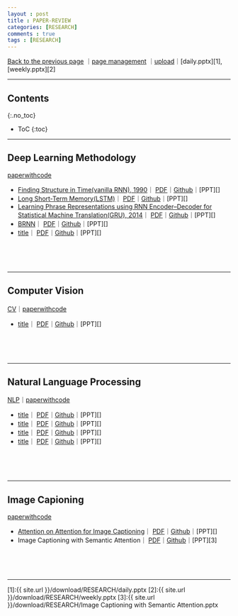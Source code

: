 ```yaml
---
layout : post
title : PAPER-REVIEW
categories: [RESEARCH]
comments : true
tags : [RESEARCH]
---
```

[Back to the previous page](https://userdyk-github.github.io/Research.html) ｜<a href="https://github.com/userdyk-github/userdyk-github.github.io/blob/master/_posts/RESEARCH/2019-08-13-PAPER-REVIEW.md" target="_blank">page management</a> ｜<a href="https://github.com/userdyk-github/userdyk-github.github.io/tree/master/download/RESEARCH" target="_blank">upload</a>｜[daily.pptx][1], [weekly.pptx][2]<br>

---

## Contents
{:.no_toc}

* ToC
{:toc}

<hr class="division1">

## **Deep Learning Methodology**
[paperwithcode](https://paperswithcode.com/area/methodology)

- <span class='jb-medium'> <a href='' target="_blank">Finding Structure in Time(vanilla RNN), 1990</a>｜ <a href='https://crl.ucsd.edu/~elman/Papers/fsit.pdf' target="_blank">PDF</a>｜<a href="" target="_blank">Github</a>｜[PPT][]</span>
- <span class='jb-medium'> <a href='' target="_blank">Long Short-Term Memory(LSTM)</a>｜ <a href='https://www.bioinf.jku.at/publications/older/2604.pdf' target="_blank">PDF</a>｜<a href="" target="_blank">Github</a>｜[PPT][]</span>
- <span class='jb-medium'> <a href='' target="_blank">Learning Phrase Representations using RNN Encoder–Decoder for Statistical Machine Translation(GRU), 2014</a>｜ <a href='https://arxiv.org/pdf/1406.1078.pdf' target="_blank">PDF</a>｜<a href="" target="_blank">Github</a>｜[PPT][]</span>
- <span class='jb-medium'> <a href='' target="_blank">BRNN</a>｜ <a href='https://www.researchgate.net/publication/3316656_Bidirectional_recurrent_neural_networks' target="_blank">PDF</a>｜<a href="" target="_blank">Github</a>｜[PPT][]</span>
- <span class='jb-medium'> <a href='' target="_blank">title</a>｜ <a href='' target="_blank">PDF</a>｜<a href="" target="_blank">Github</a>｜[PPT][]</span>

<br><br><br>

---

## **Computer Vision**
[CV](https://userdyk-github.github.io/aai01/AAI01-Basic-image-processing.html)｜[paperwithcode](https://paperswithcode.com/area/computer-vision)

- <span class='jb-medium'> <a href='' target="_blank">title</a>｜ <a href='' target="_blank">PDF</a>｜<a href="" target="_blank">Github</a>｜[PPT][]</span>


<br><br><br>

---

## **Natural Language Processing**
[NLP](https://userdyk-github.github.io/aai02/AAI02-What-is-natural-language-processing.html)｜[paperwithcode](https://paperswithcode.com/area/natural-language-processing)

- <span class='jb-medium'> <a href='' target="_blank">title</a>｜ <a href='' target="_blank">PDF</a>｜<a href="" target="_blank">Github</a>｜[PPT][]</span>
- <span class='jb-medium'> <a href='' target="_blank">title</a>｜ <a href='' target="_blank">PDF</a>｜<a href="" target="_blank">Github</a>｜[PPT][]</span>
- <span class='jb-medium'> <a href='' target="_blank">title</a>｜ <a href='' target="_blank">PDF</a>｜<a href="" target="_blank">Github</a>｜[PPT][]</span>
- <span class='jb-medium'> <a href='' target="_blank">title</a>｜ <a href='' target="_blank">PDF</a>｜<a href="" target="_blank">Github</a>｜[PPT][]</span>


<br><br><br>

---

## **Image Capioning**
[paperwithcode](https://paperswithcode.com/task/image-captioning)

- <span class='jb-medium'> <a href='https://userdyk-github.github.io/research/PAPER-REVIEW-0003.html' target="_blank">Attention on Attention for Image Captioning</a>｜ <a href='https://arxiv.org/pdf/1908.06954.pdf' target="_blank">PDF</a>｜<a href="https://github.com/husthuaan/AoANet" target="_blank">Github</a>｜[PPT][]</span>
- <span class='jb-medium'>Image Captioning with Semantic Attention｜ <a href='https://www.cv-foundation.org/openaccess/content_cvpr_2016/papers/You_Image_Captioning_With_CVPR_2016_paper.pdf' target="_blank">PDF</a>｜<a href="" target="_blank">Github</a>｜[PPT][3]</span>

<br><br><br>
<hr class="division1">

[1]:{{ site.url }}/download/RESEARCH/daily.pptx
[2]:{{ site.url }}/download/RESEARCH/weekly.pptx
[3]:{{ site.url }}/download/RESEARCH/Image Captioning with Semantic Attention.pptx

